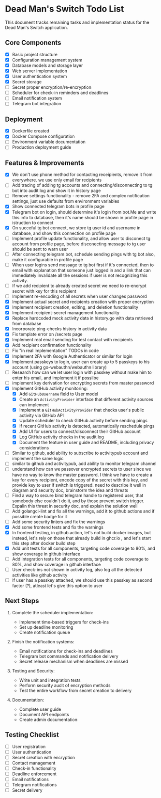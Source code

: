 # Dead Man's Switch Todo List

This document tracks remaining tasks and implementation status for the Dead Man's Switch application.

## Core Components
- [x] Basic project structure
- [x] Configuration management system
- [x] Database models and storage layer
- [x] Web server implementation
- [x] User authentication system
- [x] Secret storage
- [ ] Secret proper encryption/re-encryption
- [ ] Scheduler for check-in reminders and deadlines
- [ ] Email notification system
- [ ] Telegram bot integration

## Deployment
- [x] Dockerfile created
- [x] Docker Compose configuration
- [ ] Environment variable documentation
- [ ] Production deployment guide

## Features & Improvements
- [x] We don't use phone method for contacting receipients, remove it from everywhere. we use only email for recipients
- [ ] Add tracing of adding tg accounts and connecting/disconnecting to tg bot into audit log and show it in history page
- [ ] Remove settings functionality - remove 2FA and complex notification settings, just use defaults from environment variables
- [x] Show connected telegram bots in profile page
- [x] Telegram bot on login, should determine it's login from bot.Me and write this info to database, then it's name should be shown in profile page in istruction to connect
- [x] On succeful tg bot connect, we store tg user id and username in database, and show this connection on profile page
- [ ] Implement profile update functionality, and allow user to disconect tg account from profile page, before disconecting message to tg user should be sent to warn user
- [ ] After connecting telegram bot, schedule sending pings with tg bot also, make it configurable in profile page
- [ ] When user logins send message to tg bot first if it's connected, then to email with explanation that someone just logged in and a link that can immediately invalidate all the sessions if user is not recognizing this activity.
- [ ] If we add recipient to already created secret we need to re-encrypt secret with key for this recipient
- [ ] Implement re-encoding of all secrets when user changes password
- [x] Implement actual secret and recipients creation with proper encryption
- [x] Implement recipient creation, editing, and deletion functionality
- [x] Implement recipient-secret management functionality
- [x] Replace hardcoded mock activity data in history.go with data retrieved from database
- [x] Incorporate ping-checks history in activity data
- [x] Fix template error on /secrets page
- [x] Implement real email sending for test contact with recipients
- [x] Add recipient confirmation functionality
- [ ] Fix "in real implementation" TODOs in code
- [x] Implement 2FA with Google Authenticator or similar for login
- [x] Implement passkeys to login, user can create up to 5 passkeys to his account (using go-webauthn/webauthn library)
- [ ] Research how can we let user login with passkey without make him to enter his email, and implement it if possilbe
- [ ] implement key derivation for encrypting secrets from master password
- [x] Implement GitHub activity monitoring:
  - [x] Add `GitHubUsername` field to User model
  - [x] Create an `ActivityProvider` interface that different activity sources can implement
  - [x] Implement a `GitHubActivityProvider` that checks user's public activity via GitHub API
  - [x] Update scheduler to check GitHub activity before sending pings
  - [x] If recent GitHub activity is detected, automatically reschedule pings
  - [x] Add UI for users to connect/disconnect their GitHub account
  - [x] Log GitHub activity checks in the audit log
  - [x] Document the feature in user guide and README, including privacy considerations
- [ ] Similar to github, add ability to subscribe to activitypub account and implement the same logic
- [ ] similar to github and activitypub, add ability to monitor telegram channel
- [ ] understand how can we passover encrypted secrets to user since we have no way to know the master password. I think we have to create a key for every recipient, encode copy of the secret with this key, and provide key to user if switch is triggered. need to describe it well in diagram and security doc, brainstorm the idea and threats
- [ ] Find a way to secure bind telegram handle to registered user, that somebody else couldn't do it, and by those prevent switch trigger. Expalin this threat in security doc, and explain the solution well
- [ ] Add golangci-lint and fix all the warnings, add it to github actions and if possible create badge for it
- [ ] Add some security linters and fix the warnings
- [x] Add some frontend tests and fix the warnings
- [x] In frontend testing, in github action, let's not build docker images, but instead, let's rely on those that already build in ghcr.io , and let's start this step after docker build step
- [x] Add unit tests for all components, targeting code coverage to 80%, and show coverage in github interface
- [ ] Add integration tests for all components, targeting code coverage to 80%, and show coverage in github interface
- [ ] User check-ins not shown in activity log, also log all the detected activities like github activity
- [ ] If user has a passkey attached, we should use this passkey as second factor (?), atleast let's give this option to user

## Next Steps
1. Complete the scheduler implementation:
   - Implement time-based triggers for check-ins
   - Set up deadline monitoring
   - Create notification queue

2. Finish the notification systems:
   - Email notifications for check-ins and deadlines
   - Telegram bot commands and notification delivery
   - Secret release mechanism when deadlines are missed

3. Testing and Security:
   - Write unit and integration tests
   - Perform security audit of encryption methods
   - Test the entire workflow from secret creation to delivery

4. Documentation:
   - Complete user guide
   - Document API endpoints
   - Create admin documentation

## Testing Checklist
- [ ] User registration
- [ ] User authentication
- [ ] Secret creation with encryption
- [ ] Contact management
- [ ] Check-in functionality
- [ ] Deadline enforcement
- [ ] Email notifications
- [ ] Telegram notifications
- [ ] Secret delivery
